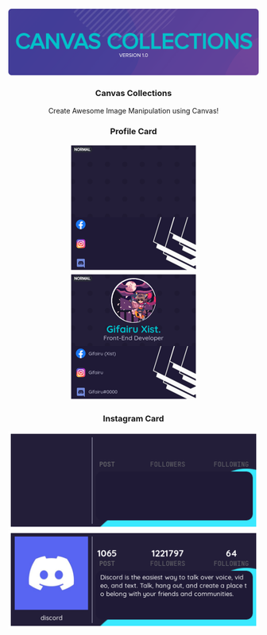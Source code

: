 <!-- PROJECT LOGO -->
<p align="center">
  <a href="https://github.com/Gifairu/canvas-collections">
    <img src="assets/Logo.png" alt="Logo">
  </a>

  <h3 align="center">Canvas Collections</h3>
  <p align="center">Create Awesome Image Manipulation using Canvas!</p>
</p>

<!-- PROFILE CARD -->
<h3 align="center">Profile Card</h>
<p align="center">
   <a href="https://github.com/Gifairu/canvas-collections">
      <img src="src/assets/template/Card.png" alt="Card-Before" width="256">
      <img src="results/Card.png" alt="Card-After" width="256">
   </a>
</p>

<!-- INSTAGRAM CARD -->
<h3 align="center">Instagram Card</h3>
<p align="center">
  <a href="https://github.com/Gifairu/canvas-collections">
		<img src="src/assets/template/Instagram.png" alt="Instagram-Before">
		<img src="results/Instagram.png" alt="Instagram-After">
	</a>
</p>
